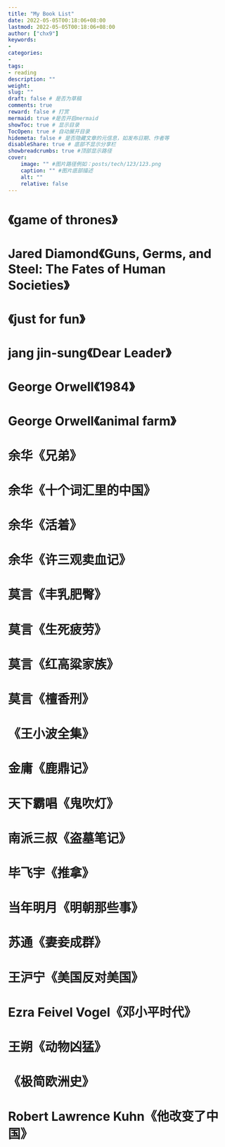 ```yaml
---
title: "My Book List"
date: 2022-05-05T00:18:06+08:00
lastmod: 2022-05-05T00:18:06+08:00
author: ["chx9"]
keywords: 
- 
categories: 
- 
tags: 
- reading
description: ""
weight:
slug: ""
draft: false # 是否为草稿
comments: true
reward: false # 打赏
mermaid: true #是否开启mermaid
showToc: true # 显示目录
TocOpen: true # 自动展开目录
hidemeta: false # 是否隐藏文章的元信息，如发布日期、作者等
disableShare: true # 底部不显示分享栏
showbreadcrumbs: true #顶部显示路径
cover:
    image: "" #图片路径例如：posts/tech/123/123.png
    caption: "" #图片底部描述
    alt: ""
    relative: false
---
```

# 《game of thrones》
# Jared Diamond《Guns, Germs, and Steel: The Fates of Human Societies》
# 《just for fun》
# jang jin-sung《Dear Leader》
# George Orwell《1984》
# George Orwell《animal farm》

# 余华《兄弟》
# 余华《十个词汇里的中国》
# 余华《活着》
# 余华《许三观卖血记》
# 莫言《丰乳肥臀》
# 莫言《生死疲劳》
# 莫言《红高粱家族》
# 莫言《檀香刑》

# 《王小波全集》
# 金庸《鹿鼎记》
# 天下霸唱《鬼吹灯》
# 南派三叔《盗墓笔记》
# 毕飞宇《推拿》
# 当年明月《明朝那些事》
# 苏通《妻妾成群》
# 王沪宁《美国反对美国》
# Ezra Feivel Vogel《邓小平时代》
# 王朔《动物凶猛》
# 《极简欧洲史》
# Robert Lawrence Kuhn《他改变了中国》
